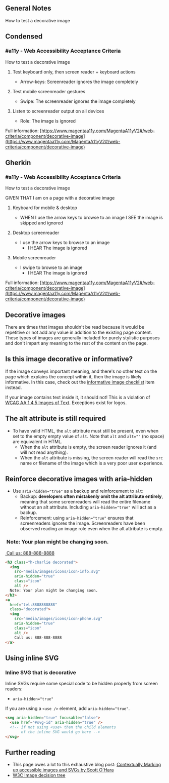## General Notes

How to test a decorative image

## Condensed

### #a11y - Web Accessibility Acceptance Criteria

How to test a decorative image

1. Test keyboard only, then screen reader + keyboard actions
    - Arrow-keys: Screenreader ignores the image completely

2. Test mobile screenreader gestures
    - Swipe: The screenreader ignores the image completely

3. Listen to screenreader output on all devices
    - Role: The image is ignored

Full information: [https://www.magentaa11y.com/MagentaA11yV2#/web-criteria/component/decorative-image](https://www.magentaa11y.com/MagentaA11yV2#/web-criteria/component/decorative-image)

## Gherkin

### #a11y - Web Accessibility Acceptance Criteria

How to test a decorative image

GIVEN THAT I am on a page with a decorative image

1. Keyboard for mobile & desktop

    - WHEN I use the arrow keys to browse to an image I SEE the image is skipped and ignored

2. Desktop screenreader

    - I use the arrow keys to browse to an image
      - I HEAR The image is ignored

3. Mobile screenreader

    - I swipe to browse to an image
      - I HEAR The image is ignored

Full information: [https://www.magentaa11y.com/MagentaA11yV2#/web-criteria/component/decorative-image](https://www.magentaa11y.com/MagentaA11yV2#/web-criteria/component/decorative-image)

## Decorative images

There are times that images shouldn't be read because it would be repetitive or not add any value in addition to the existing page content. These types of images are generally included for purely stylistic purposes and don't impart any meaning to the rest of the content on the page.

## Is this image decorative or informative?

If the image conveys important meaning, and there's no other text on the page which explains the concept within it, then the image is likely informative. In this case, check out the [informative image checklist](/checklist-web/image) item instead.

If your image contains text inside it, it should not! This is a violation of [WCAG AA 1.4.5 Images of Text](https://www.w3.org/WAI/WCAG21/Understanding/images-of-text.html). Exceptions exist for logos.

## The alt attribute is still required

- To have valid HTML, the `alt` attribute must still be present, even when set to the empty empty value of `alt`. Note that `alt` and `alt=""` (no space) are equivalent in HTML.
  - When the `alt` attribute is empty, the screen reader ignores it (and will not read anything).
  - When the `alt` attribute is missing, the screen reader will read the `src` name or filename of the image which is a very poor user experience.

## Reinforce decorative images with aria-hidden

- Use `aria-hidden="true"` as a backup and reinforcement to `alt`:
  - Backup: **developers often mistakenly omit the alt attribute entirely**, meaning that some screenreaders will read the entire filename without an alt attribute. Including `aria-hidden="true"` will act as a backup.
  - Reinforcement: using `aria-hidden="true"` ensures that screenreaders ignores the image. Screenreaders have been observed reading an image role even when the alt attribute is empty.

<example>
<h3 class="h-charlie decorated">
  <img src="media/images/icons/icon-info.svg" aria-hidden="true" className="icon" alt="">
  Note: Your plan might be changing soon.
</h3>
<a href="tel:8888888888" className="decorated">
  <img src="media/images/icons/icon-phone.svg" aria-hidden="true" class="icon" alt="">
    Call us: 888-888-8888
</a>
</example>

```html
<h3 class="h-charlie decorated">
  <img
    src="media/images/icons/icon-info.svg"
    aria-hidden="true" 
    class="icon"
    alt />
  Note: Your plan might be changing soon.
</h3>
<a 
  href="tel:8888888888"
  class="decorated">
  <img 
    src="media/images/icons/icon-phone.svg"
    aria-hidden="true"
    class="icon"
    alt />
    Call us: 888-888-8888
</a>
```

## Using inline SVG

### Inline SVG that is decorative

Inline SVGs require some special code to be hidden properly from screen readers:

- `aria-hidden="true"`

If you are using a `<use />` element, add `aria-hidden="true"`.

```html
<svg aria-hidden="true" focusable="false">
  <use href="#svg-id" aria-hidden="true" />
  <!-- if not using <use> then the child elements 
       of the inline SVG would go here -->
</svg>
```

## Further reading

- This page owes a lot to this exhaustive blog post: [Contextually Marking up accessible images and SVGs by Scott O'Hara](https://www.scottohara.me/blog/2019/05/22/contextual-images-svgs-and-a11y.html)
- [W3C Image decision tree](https://www.w3.org/WAI/tutorials/images/decision-tree/)
